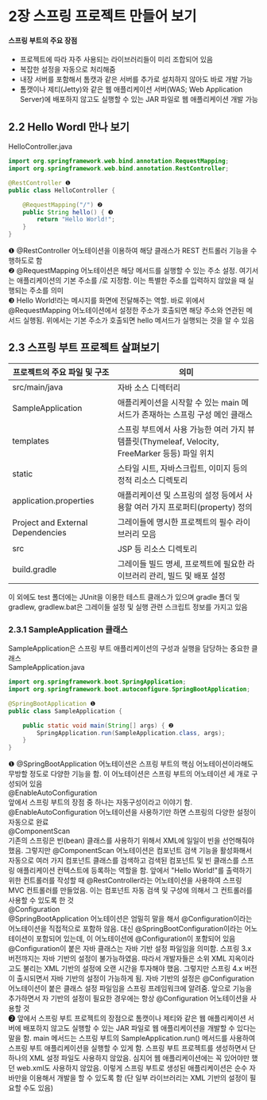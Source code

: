 # 2장 스프링 프로젝트 만들어 보기
#### 스프링 부트의 주요 장점
- 프로젝트에 따라 자주 사용되는 라이브러리들이 미리 조합되어 있음
- 복잡한 설정을 자동으로 처리해줌
- 내장 서버를 포함해서 톰캣과 같은 서버를 추가로 설치하지 않아도 바로 개발 가능
- 톰캣이나 제티(Jetty)와 같은 웹 애플리케이션 서버(WAS; Web Application Server)에 배포하지 않고도 실행할 수 있는 JAR 파일로 웹 애플리케이션 개발 가능

## 2.2 Hello Wordl 만나 보기
HelloController.java
~~~java
import org.springframework.web.bind.annotation.RequestMapping;
import org.springframework.web.bind.annotation.RestController;

@RestController ❶
public class HelloController {

    @RequestMapping("/") ❷
    public String hello() { ❸
        return "Hello World!";
    }
}
~~~
❶ @RestController 어노테이션을 이용하여 해당 클래스가 REST 컨트롤러 기능을 수행하도로 함<br/>
❷ @RequestMapping 어노테이션은 해당 메서드를 실행할 수 있는 주소 설정. 여기서는 애플리케이션의 기본 주소를 /로 지정함. 이는 특별한 주소를 입력하지 않았을 때 실행되는 주소를 의미<br/>
❸ Hello World!라는 메시지를 화면에 전달해주는 역할. 바로 위에서 @RequestMapping 어노테이션에서 설정한 주소가 호출되면 해당 주소와 연관된 메서드 실행됨. 위에서는 기본 주소가 호출되면 hello 메서드가 실행되는 것을 알 수 있음<br/>

## 2.3 스프링 부트 프로젝트 살펴보기
|프로젝트의 주요 파일 및 구조|의미|
|-|-|
|src/main/java|자바 소스 디렉터리|
|SampleApplication|애플리케이션을 시작할 수 있는 main 메서드가 존재하는 스프링 구성 메인 클래스|
|templates|스프링 부트에서 사용 가능한 여러 가지 뷰 템플릿(Thymeleaf, Velocity, FreeMarker 등등) 파일 위치|
|static|스타일 시트, 자바스크립트, 이미지 등의 정적 리소스 디렉토리|
|application.properties|애플리케이션 및 스프링의 설정 등에서 사용할 여러 가지 프로퍼티(property) 정의|
|Project and External Dependencies|그레이들에 명시한 프로젝트의 필수 라이브러리 모음|
|src|JSP 등 리소스 디렉토리|
|build.gradle|그레이들 빌드 명세, 프로젝트에 필요한 라이브러리 관리, 빌드 및 배포 설정|

이 외에도 test 폴더에는 JUnit을 이용한 테스트 클래스가 있으며 gradle 폴더 및 gradlew, gradlew.bat은 그레이들 설정 및 실행 관련 스크립트 정보를 가지고 있음

### 2.3.1 SampleApplication 클래스
SampleApplication은 스프링 부트 애플리케이션의 구성과 실행을 담당하는 중요한 클래스<br/>
SampleApplication.java
~~~java
import org.springframework.boot.SpringApplication;
import org.springframework.boot.autoconfigure.SpringBootApplication;

@SpringBootApplication ❶
public class SampleApplication {

    public static void main(String[] args) { ❷
        SpringApplication.run(SampleApplication.class, args);
    }
}
~~~
❶ @SpringBootApplication 어노테이션은 스프링 부트의 핵심 어노테이션이라해도 무방할 정도로 다양한 기능을 함. 이 어노테이션은 스프링 부트의 어노테이션 세 개로 구성되어 있음<br/>
@EnableAutoConfiguration<br/>
앞에서 스프링 부트의 장점 중 하나는 자동구성이라고 이야기 함. @EnableAutoConfiguration 어노테이션을 사용하기만 하면 스프링의 다양한 설정이 자동으로 완료<br/>
@ComponentScan<br/>
기존의 스프링은 빈(bean) 클래스를 사용하기 위해서 XML에 일일이 빈을 선언해줘야 했음. 그렇지만 @ComponentScan 어노테이션은 컴포넌트 검색 기능을 활성화해서 자동으로 여러 가지 컴포넌트 클래스를 검색하고 검색된 컴포넌트 및 빈 클래스를 스프링 애플리케이션 컨텍스트에 등록하는 역할을 함. 앞에서 "Hello World!"를 출력하기 위한 컨트롤러를 작성할 때 @RestController라는 어노테이션을 사용하여 스프링 MVC 컨트롤러를 만들었음. 이는 컴포넌트 자동 검색 및 구성에 의해서 그 컨트롤러를 사용할 수 있도록 한 것<br/>
@Configuration<br/>
@SpringBootApplication 어노테이션은 엄밀히 말을 해서 @Configuration이라는 어노테이션을 직접적으로 포함하 않음. 대신 @SpringBootConfiguration이라는 어노테이션이 포함되어 있는데, 이 어노테이션에 @Configuration이 포함되어 있음<br/>
@Configuration이 붙은 자바 클래스는 자바 기반 설정 파일임을 의미함. 스프링 3.x 버전까지는 자바 기반의 설정이 불가능하였음. 따라서 개발자들은 소위 XML 지옥이라고도 불리는 XML 기반의 설정에 오랜 시간을 투자해야 했음. 그렇지만 스프링 4.x 버전이 출시되면서 자바 기반의 설정이 가능하게 됨. 자바 기반의 설정은 @Configuration 어노테이션이 붙은 클래스 설정 파일임을 스프링 프레임워크에 알려줌. 앞으로 기능을 추가하면서 자 기반의 설정이 필요한 경우에는 항상 @Configuration 어노테이션을 사용할 것<br/>
❷ 앞에서 스프링 부트 프로젝트의 장점으로 톰캣이나 제티와 같은 웹 애플리케이션 서버에 배포하지 않고도 실행할 수 있는 JAR 파일로 웹 애플리케이션을 개발할 수 있다는 말을 함. main 메서드는 스프링 부트의 SampleApplication.run() 메서드를 사용하여 스프링 부트 애플리케이션을 실행할 수 있게 함. 스프링 부트 프로젝트를 생성하면서 단 하나의 XML 설정 파일도 사용하지 않았음. 심지어 웹 애플리케이션에는 꼭 있어야만 했던 web.xml도 사용하지 않았음. 이렇게 스프링 부트로 생성된 애플리케이션은 순수 자바만을 이용해서 개발을 할 수 있도록 함 (단 일부 라이브러리는 XML 기반의 설정이 필요할 수도 있음)<br/>

